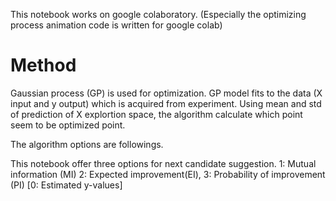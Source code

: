 This notebook works on google colaboratory.
(Especially the optimizing process animation code is written for google colab)

# Method 
Gaussian process (GP) is used for optimization.
GP model fits to the data (X input and y output) which is acquired from experiment.
Using mean and std of prediction of X explortion space, the algorithm calculate which point seem to be optimized point.

The algorithm options are followings.

This notebook offer three options for next candidate suggestion.
1: Mutual information (MI)
2: Expected improvement(EI), 
3: Probability of improvement (PI) [0: Estimated y-values]